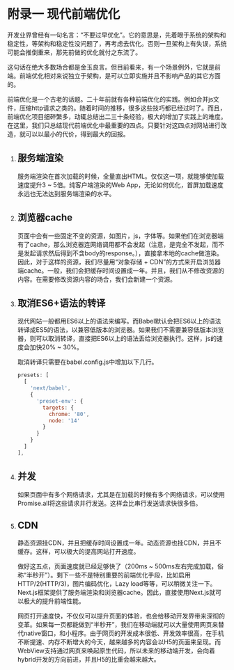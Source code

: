 # 附录一 现代前端优化

开发业界曾经有一句名言：“不要过早优化”。它的意思是，先着眼于系统的架构和稳定性，等架构和稳定性没问题了，再考虑去优化。否则一旦架构上有失误，系统可能会推倒重来，那先前做的优化就付之东流了。

这句话在绝大多数场合都是金玉良言。但目前看来，有一个场景例外，它就是前端。前端优化相对来说独立于架构，是可以立即实施并且不影响产品的其它方面的。

前端优化是一个古老的话题。二十年前就有各种前端优化的实践。例如合并js文件，压缩http请求之类的。随着时间的推移，很多这些技巧都已经过时了。而且，前端优化项目细碎繁多，动辄总结出二三十条经验，极大的增加了实践上的难度。在这里，我们只总结现代前端优化中最重要的四点。只要针对这四点对网站进行改造，就可以以最小的代价，得到最大的回报。

1. ## 服务端渲染
    服务端渲染在首次加载的时候，全量直出HTML。仅仅这一项，就能够使加载速度提升3 ~ 5倍。纯客户端渲染的Web App，无论如何优化，首屏加载速度永远也无法达到服务端渲染的水平。

1. ## 浏览器cache
    页面中会有一些固定不变的资源，如图片，js，字体等。如果他们在浏览器端有了cache，那么浏览器连网络调用都不会发起（注意，是完全不发起，而不是发起请求然后得到不含body的response。），直接拿本地的cache做渲染。因此，对于这样的资源，我们尽量用“对象存储 + CDN”的方式来开启浏览器端cache。一般，我们会把缓存时间设置成一年。并且，我们从不修改资源的内容。在需要修改资源内容的场合，我们会新建一个资源。

1. ## 取消ES6+语法的转译
    现代网站一般都用ES6以上的语法来编写。而Babel默认会把ES6以上的语法转译成ES5的语法，以兼容低版本的浏览器。如果我们不需要兼容低版本浏览器，则可以取消转译，直接把ES6以上的语法丢给浏览器执行。这样，js的速度会加快20% ~ 30%。

    取消转译只需要在babel.config.js中增加以下几行。
    ```javascript
    presets: [
      [
        'next/babel',
        {
          'preset-env': {
            targets: {
              chrome: '80',
              node: '14'
            }
          }
        }
      ]
    ],
    ```
1. ## 并发
    如果页面中有多个网络请求，尤其是在加载的时候有多个网络请求，可以使用Promise.all将这些请求并行发送。这样会比串行发送请求快很多倍。
1. ## CDN
    静态资源挂CDN，并且把缓存时间设置成一年。动态资源也挂CDN，并且不缓存。这样，可以极大的提高网站打开速度。
    
    做好这五点，页面速度就已经足够快了（200ms ~ 500ms左右完成加载，俗称“半秒开”）。剩下一些不是特别重要的前端优化手段，比如启用HTTP/2(HTTP/3)，图片编码优化，Lazy load等等，可以稍微关注一下。Next.js框架提供了服务端渲染和浏览器cache。因此，直接使用Next.js就可以极大的提升前端性能。
    
    网页打开速度快，不仅仅可以提升页面的体验，也会给移动开发界带来深彻的变革。如果每一页都能做到“半秒开”，我们在移动端就可以大量使用网页来替代native窗口，和小程序。由于网页的开发成本很低、开发效率很高，在手机不断提速、内存不断增大的今天，越来越多的内容会以H5的页面来呈现。而WebView支持通过网页来唤起原生代码，所以未来的移动端开发，会向着hybrid开发的方向前进，并且H5的比重会越来越大。


